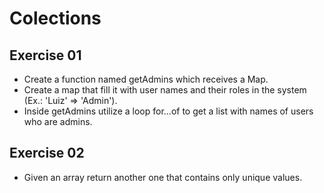 # Colections

## Exercise 01
- Create a function named getAdmins which receives a Map.
- Create a map that fill it with user names and their roles in the system (Ex.: 'Luiz' => 'Admin').
- Inside getAdmins utilize a loop for...of to get a list with names of users who are admins.

## Exercise 02
- Given an array return another one that contains only unique values.